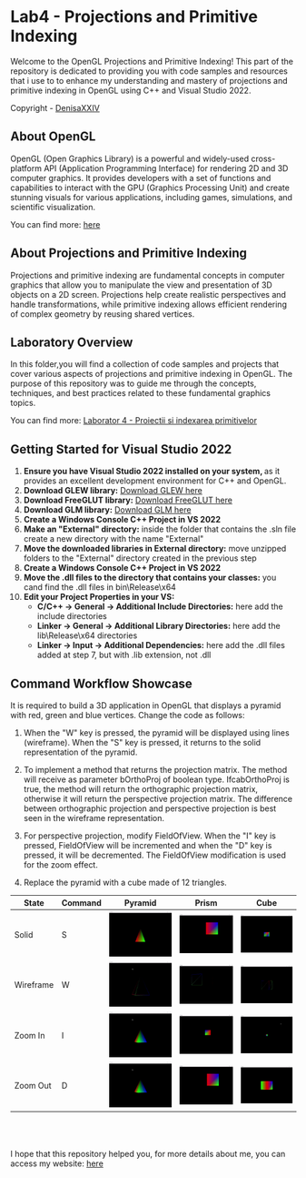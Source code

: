 # Lab4 - Projections and Primitive Indexing

Welcome to the OpenGL Projections and Primitive Indexing! This part of the repository is dedicated to providing you with code samples and resources that i use to to enhance my understanding and mastery of projections and primitive indexing in OpenGL using C++ and Visual Studio 2022.

Copyright - [DenisaXXIV](https://github.com/DenisaXXIV)

## About OpenGL

OpenGL (Open Graphics Library) is a powerful and widely-used cross-platform API (Application Programming Interface) for rendering 2D and 3D computer graphics. It provides developers with a set of functions and capabilities to interact with the GPU (Graphics Processing Unit) and create stunning visuals for various applications, including games, simulations, and scientific visualization.

You can find more: [here](%5Bhttps://www.opengl.org/%5D(https://www.opengl.org/))

## About Projections and Primitive Indexing

Projections and primitive indexing are fundamental concepts in computer graphics that allow you to manipulate the view and presentation of 3D objects on a 2D screen. Projections help create realistic perspectives and handle transformations, while primitive indexing allows efficient rendering of complex geometry by reusing shared vertices.

## Laboratory Overview

In this folder,you will find a collection of code samples and projects that cover various aspects of projections and primitive indexing in OpenGL. The purpose of this repository was to guide me through the concepts, techniques, and best practices related to these fundamental graphics topics.

You can find more: [Laborator 4 - Proiectii si indexarea primitivelor](https://docs.google.com/document/d/1-km78CXqf1-SyNwhoZjx3wddrzAjrQcJTvhLIPPxYOU/edit)

## Getting Started for Visual Studio 2022

<ol>
  <li><strong>Ensure you have Visual Studio 2022 installed on your system, </strong>as it provides an excellent development environment for C++ and OpenGL.</li>
  <li><strong>Download GLEW library:</strong> <a href="https://glew.sourceforge.net/">Download GLEW here</a></li>
  <li><strong>Download FreeGLUT library:</strong> <a href="https://freeglut.sourceforge.net/">Download FreeGLUT here</a></li>
  <li><strong>Download GLM library:</strong> <a href="https://glm.g-truc.net/0.9.9/index.html">Download GLM here</a></li>
  <li><strong>Create a Windows Console C++ Project in VS 2022</strong></li>
  <li><strong>Make an "External" directory:</strong> inside the folder that contains the .sln file create a new directory with the name "External"</li>
  <li><strong>Move the downloaded libraries in External directory:</strong> move unzipped folders to the "External" directory created in the previous step</li>
   <li><strong>Create a Windows Console C++ Project in VS 2022</strong></li>
  <li><strong>Move the .dll files to the directory that contains your classes:</strong> you cand find the .dll files in bin\Release\x64</li>
  <li><strong>Edit your Project Properties in your VS:</strong>
    <ul>
      <li><strong>C/C++ -> General -> Additional Include Directories:</strong> here add the include directories</li>
      <li><strong>Linker -> General -> Additional Library Directories:</strong> here add the lib\Release\x64 directories</li>
      <li><strong>Linker -> Input -> Additional Dependencies:</strong> here add the .dll files added at step 7, but with .lib extension, not .dll</li>
    </ul>
  </li>
</ol>

## Command Workflow Showcase

It is required to build a 3D application in OpenGL that displays a pyramid with red, green and blue vertices. Change the code as follows:

1. When the "W" key is pressed, the pyramid will be displayed using lines (wireframe). When the "S" key is pressed, it returns to the solid representation of the pyramid.

2. To implement a method that returns the projection matrix. The method will receive as parameter bOrthoProj of boolean type. IfcabOrthoProj is true, the method will return the orthographic projection matrix, otherwise it will return the perspective projection matrix. The difference between orthographic projection and perspective projection is best seen in the wireframe representation.

3. For perspective projection, modify FieldOfView. When the "I" key is pressed, FieldOfView will be incremented and when the "D" key is pressed, it will be decremented. The FieldOfView modification is used for the zoom effect.

4. Replace the pyramid with a cube made of 12 triangles.

| State     | Command | Pyramid                                                                                                                                                                             | Prism                                                                                                                                                                             | Cube                                                                                                                                                                            |
| --------- | ------- | ----------------------------------------------------------------------------------------------------------------------------------------------------------------------------------- | --------------------------------------------------------------------------------------------------------------------------------------------------------------------------------- | ------------------------------------------------------------------------------------------------------------------------------------------------------------------------------- |
| Solid     | S       | ![](https://raw.githubusercontent.com/DenisaXXIV/FMI-UniTBv/master/Year_2/Semester_II/SMM%20-%20Modern%203D%20Graphic%20Modeling%20Systems/Labs/Lab4/resources/piramid%20-%20s.gif) | ![](https://raw.githubusercontent.com/DenisaXXIV/FMI-UniTBv/master/Year_2/Semester_II/SMM%20-%20Modern%203D%20Graphic%20Modeling%20Systems/Labs/Lab4/resources/prism%20-%20s.gif) | ![](https://raw.githubusercontent.com/DenisaXXIV/FMI-UniTBv/master/Year_2/Semester_II/SMM%20-%20Modern%203D%20Graphic%20Modeling%20Systems/Labs/Lab4/resources/cub%20-%20s.gif) |
| Wireframe | W       | ![](https://raw.githubusercontent.com/DenisaXXIV/FMI-UniTBv/master/Year_2/Semester_II/SMM%20-%20Modern%203D%20Graphic%20Modeling%20Systems/Labs/Lab4/resources/piramid%20-%20w.gif) | ![](https://raw.githubusercontent.com/DenisaXXIV/FMI-UniTBv/master/Year_2/Semester_II/SMM%20-%20Modern%203D%20Graphic%20Modeling%20Systems/Labs/Lab4/resources/prism%20-%20w.gif) | ![](https://raw.githubusercontent.com/DenisaXXIV/FMI-UniTBv/master/Year_2/Semester_II/SMM%20-%20Modern%203D%20Graphic%20Modeling%20Systems/Labs/Lab4/resources/cub%20-%20w.gif) |
| Zoom In   | I       | ![](https://raw.githubusercontent.com/DenisaXXIV/FMI-UniTBv/master/Year_2/Semester_II/SMM%20-%20Modern%203D%20Graphic%20Modeling%20Systems/Labs/Lab4/resources/piramid%20-%20i.gif) | ![](https://raw.githubusercontent.com/DenisaXXIV/FMI-UniTBv/master/Year_2/Semester_II/SMM%20-%20Modern%203D%20Graphic%20Modeling%20Systems/Labs/Lab4/resources/prism%20-%20i.gif) | ![](https://raw.githubusercontent.com/DenisaXXIV/FMI-UniTBv/master/Year_2/Semester_II/SMM%20-%20Modern%203D%20Graphic%20Modeling%20Systems/Labs/Lab4/resources/cub%20-%20i.gif) |
| Zoom Out  | D       | ![](https://raw.githubusercontent.com/DenisaXXIV/FMI-UniTBv/master/Year_2/Semester_II/SMM%20-%20Modern%203D%20Graphic%20Modeling%20Systems/Labs/Lab4/resources/piramid%20-%20d.gif) | ![](https://raw.githubusercontent.com/DenisaXXIV/FMI-UniTBv/master/Year_2/Semester_II/SMM%20-%20Modern%203D%20Graphic%20Modeling%20Systems/Labs/Lab4/resources/prism%20-%20d.gif) | ![](https://raw.githubusercontent.com/DenisaXXIV/FMI-UniTBv/master/Year_2/Semester_II/SMM%20-%20Modern%203D%20Graphic%20Modeling%20Systems/Labs/Lab4/resources/cub%20-%20d.gif) |

</br>
</br>
</br>
I hope that this repository helped you, for more details about me, you can access my website:  <a href="https://denisa-vasile.info/"> here </a>
